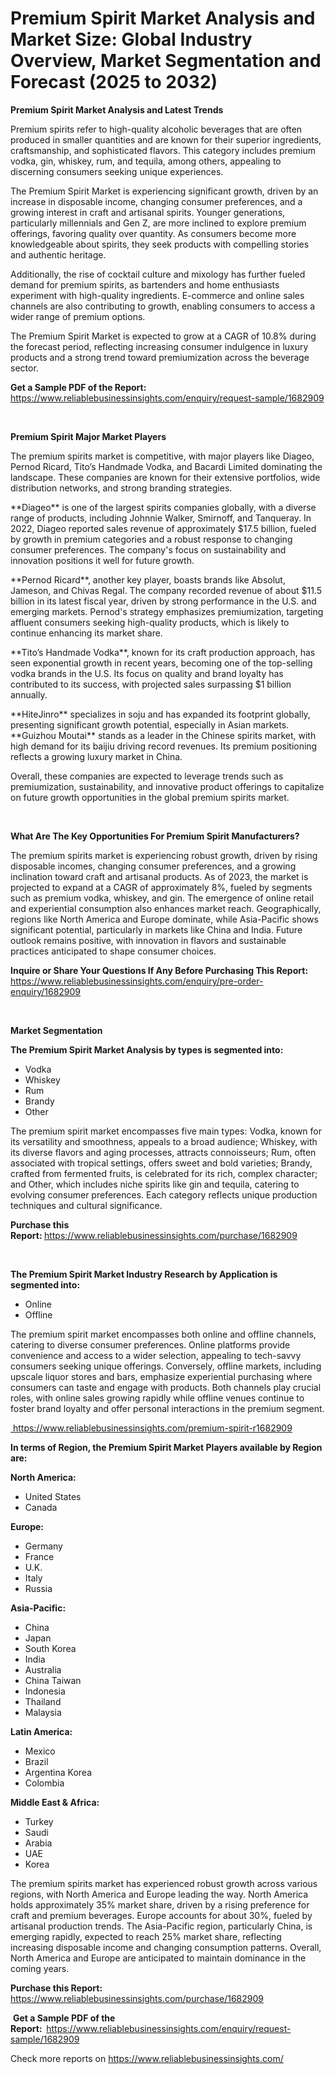 <p><h1>Premium Spirit Market Analysis and Market Size: Global Industry Overview, Market Segmentation and Forecast (2025 to 2032)</h1></p><p><strong>Premium Spirit Market Analysis and Latest Trends</strong></p>
<p><p>Premium spirits refer to high-quality alcoholic beverages that are often produced in smaller quantities and are known for their superior ingredients, craftsmanship, and sophisticated flavors. This category includes premium vodka, gin, whiskey, rum, and tequila, among others, appealing to discerning consumers seeking unique experiences.</p><p>The Premium Spirit Market is experiencing significant growth, driven by an increase in disposable income, changing consumer preferences, and a growing interest in craft and artisanal spirits. Younger generations, particularly millennials and Gen Z, are more inclined to explore premium offerings, favoring quality over quantity. As consumers become more knowledgeable about spirits, they seek products with compelling stories and authentic heritage.</p><p>Additionally, the rise of cocktail culture and mixology has further fueled demand for premium spirits, as bartenders and home enthusiasts experiment with high-quality ingredients. E-commerce and online sales channels are also contributing to growth, enabling consumers to access a wider range of premium options.</p><p>The Premium Spirit Market is expected to grow at a CAGR of 10.8% during the forecast period, reflecting increasing consumer indulgence in luxury products and a strong trend toward premiumization across the beverage sector.</p></p>
<p><strong>Get a Sample PDF of the Report:&nbsp;</strong> <a href="https://www.reliablebusinessinsights.com/enquiry/request-sample/1682909?utm_campaign=2779&utm_medium=2&utm_source=Github&utm_content=ia&utm_term=28022025&utm_id=premium-spirit">https://www.reliablebusinessinsights.com/enquiry/request-sample/1682909</a></p>
<p>&nbsp;</p>
<p><strong>Premium Spirit Major Market Players</strong></p>
<p><p>The premium spirits market is competitive, with major players like Diageo, Pernod Ricard, Tito’s Handmade Vodka, and Bacardi Limited dominating the landscape. These companies are known for their extensive portfolios, wide distribution networks, and strong branding strategies.</p><p>**Diageo** is one of the largest spirits companies globally, with a diverse range of products, including Johnnie Walker, Smirnoff, and Tanqueray. In 2022, Diageo reported sales revenue of approximately $17.5 billion, fueled by growth in premium categories and a robust response to changing consumer preferences. The company's focus on sustainability and innovation positions it well for future growth.</p><p>**Pernod Ricard**, another key player, boasts brands like Absolut, Jameson, and Chivas Regal. The company recorded revenue of about $11.5 billion in its latest fiscal year, driven by strong performance in the U.S. and emerging markets. Pernod's strategy emphasizes premiumization, targeting affluent consumers seeking high-quality products, which is likely to continue enhancing its market share.</p><p>**Tito’s Handmade Vodka**, known for its craft production approach, has seen exponential growth in recent years, becoming one of the top-selling vodka brands in the U.S. Its focus on quality and brand loyalty has contributed to its success, with projected sales surpassing $1 billion annually.</p><p>**HiteJinro** specializes in soju and has expanded its footprint globally, presenting significant growth potential, especially in Asian markets. **Guizhou Moutai** stands as a leader in the Chinese spirits market, with high demand for its baijiu driving record revenues. Its premium positioning reflects a growing luxury market in China.</p><p>Overall, these companies are expected to leverage trends such as premiumization, sustainability, and innovative product offerings to capitalize on future growth opportunities in the global premium spirits market.</p></p>
<p>&nbsp;</p>
<p><strong>What Are The Key Opportunities For Premium Spirit Manufacturers?</strong></p>
<p><p>The premium spirits market is experiencing robust growth, driven by rising disposable incomes, changing consumer preferences, and a growing inclination toward craft and artisanal products. As of 2023, the market is projected to expand at a CAGR of approximately 8%, fueled by segments such as premium vodka, whiskey, and gin. The emergence of online retail and experiential consumption also enhances market reach. Geographically, regions like North America and Europe dominate, while Asia-Pacific shows significant potential, particularly in markets like China and India. Future outlook remains positive, with innovation in flavors and sustainable practices anticipated to shape consumer choices.</p></p>
<p><strong>Inquire or Share Your Questions If Any Before Purchasing This Report:</strong> <a href="https://www.reliablebusinessinsights.com/enquiry/pre-order-enquiry/1682909?utm_campaign=2779&utm_medium=2&utm_source=Github&utm_content=ia&utm_term=28022025&utm_id=premium-spirit">https://www.reliablebusinessinsights.com/enquiry/pre-order-enquiry/1682909</a></p>
<p>&nbsp;</p>
<p><strong>Market Segmentation</strong></p>
<p><strong>The Premium Spirit Market Analysis by types is segmented into:</strong></p>
<p><ul><li>Vodka</li><li>Whiskey</li><li>Rum</li><li>Brandy</li><li>Other</li></ul></p>
<p><p>The premium spirit market encompasses five main types: Vodka, known for its versatility and smoothness, appeals to a broad audience; Whiskey, with its diverse flavors and aging processes, attracts connoisseurs; Rum, often associated with tropical settings, offers sweet and bold varieties; Brandy, crafted from fermented fruits, is celebrated for its rich, complex character; and Other, which includes niche spirits like gin and tequila, catering to evolving consumer preferences. Each category reflects unique production techniques and cultural significance.</p></p>
<p><strong>Purchase this Report:&nbsp;</strong><a href="https://www.reliablebusinessinsights.com/purchase/1682909?utm_campaign=2779&utm_medium=2&utm_source=Github&utm_content=ia&utm_term=28022025&utm_id=premium-spirit">https://www.reliablebusinessinsights.com/purchase/1682909</a></p>
<p>&nbsp;</p>
<p><strong>The Premium Spirit Market Industry Research by Application is segmented into:</strong></p>
<p><ul><li>Online</li><li>Offline</li></ul></p>
<p><p>The premium spirit market encompasses both online and offline channels, catering to diverse consumer preferences. Online platforms provide convenience and access to a wider selection, appealing to tech-savvy consumers seeking unique offerings. Conversely, offline markets, including upscale liquor stores and bars, emphasize experiential purchasing where consumers can taste and engage with products. Both channels play crucial roles, with online sales growing rapidly while offline venues continue to foster brand loyalty and offer personal interactions in the premium segment.</p></p>
<p><a href="https://www.reliablebusinessinsights.com/premium-spirit-r1682909?utm_campaign=2779&utm_medium=2&utm_source=Github&utm_content=ia&utm_term=28022025&utm_id=premium-spirit">&nbsp;https://www.reliablebusinessinsights.com/premium-spirit-r1682909</a></p>
<p><strong>In terms of Region, the Premium Spirit Market Players available by Region are:</strong></p>
<p>
    <p> <strong> North America: </strong>
        <ul>
            <li>United States</li>
            <li>Canada</li>
        </ul>
        </p> 
    <p> <strong> Europe: </strong>
        <ul>
            <li>Germany</li>
            <li>France</li>
            <li>U.K.</li>
            <li>Italy</li>
            <li>Russia</li>
        </ul>
        </p> 
    <p> <strong> Asia-Pacific: </strong>
        <ul>
            <li>China</li>
            <li>Japan</li>
            <li>South Korea</li>
            <li>India</li>
            <li>Australia</li>
            <li>China Taiwan</li>
            <li>Indonesia</li>
            <li>Thailand</li>
            <li>Malaysia</li>
        </ul>
        </p> 
    <p> <strong> Latin America: </strong>
        <ul>
            <li>Mexico</li>
            <li>Brazil</li>
            <li>Argentina Korea</li>
            <li>Colombia</li>
        </ul>
        </p> 
    <p> <strong> Middle East & Africa: </strong>
        <ul>
            <li>Turkey</li>
            <li>Saudi</li>
            <li>Arabia</li>
            <li>UAE</li>
            <li>Korea</li>
        </ul>
    </p>
    </p>
<p><p>The premium spirits market has experienced robust growth across various regions, with North America and Europe leading the way. North America holds approximately 35% market share, driven by a rising preference for craft and premium beverages. Europe accounts for about 30%, fueled by artisanal production trends. The Asia-Pacific region, particularly China, is emerging rapidly, expected to reach 25% market share, reflecting increasing disposable income and changing consumption patterns. Overall, North America and Europe are anticipated to maintain dominance in the coming years.</p></p>
<p><strong>Purchase this Report: </strong><a href="https://www.reliablebusinessinsights.com/purchase/1682909?utm_campaign=2779&utm_medium=2&utm_source=Github&utm_content=ia&utm_term=28022025&utm_id=premium-spirit">https://www.reliablebusinessinsights.com/purchase/1682909</a></p>
<p>&nbsp;<strong>Get a Sample PDF of the Report:&nbsp;&nbsp;</strong><a href="https://www.reliablebusinessinsights.com/enquiry/request-sample/1682909?utm_campaign=2779&utm_medium=2&utm_source=Github&utm_content=ia&utm_term=28022025&utm_id=premium-spirit">https://www.reliablebusinessinsights.com/enquiry/request-sample/1682909</a></p>
<p><strong></strong></p>
<p>Check more reports on <a href="https://www.reliablebusinessinsights.com/?utm_campaign=2779&utm_medium=2&utm_source=Github&utm_content=ia&utm_term=28022025&utm_id=premium-spirit">https://www.reliablebusinessinsights.com/</a></p>